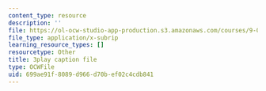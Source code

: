 ```yaml
---
content_type: resource
description: ''
file: https://ol-ocw-studio-app-production.s3.amazonaws.com/courses/9-00-introduction-to-psychology-fall-2004/699ae91f8089d966d70bef02c4cdb841_10503.srt
file_type: application/x-subrip
learning_resource_types: []
resourcetype: Other
title: 3play caption file
type: OCWFile
uid: 699ae91f-8089-d966-d70b-ef02c4cdb841
---
```

